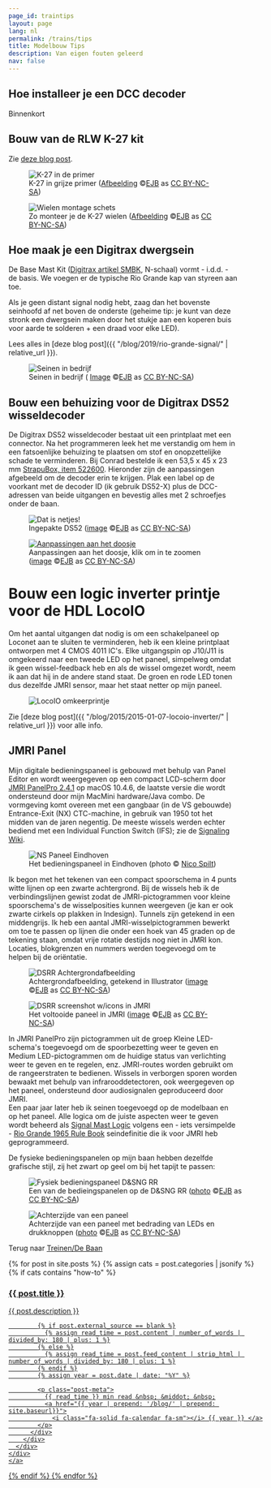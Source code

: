 ```yaml
---
page_id: traintips
layout: page
lang: nl
permalink: /trains/tips
title: Modelbouw Tips
description: Van eigen fouten geleerd
nav: false
---
```


<div class="card mx-auto mb-3 p-3" style="max-width: 90%;">

<h2><a id="installdecoder">Hoe installeer je een DCC decoder</a></h2>

<p>Binnenkort</p>

</div>

<div class="card mx-auto mb-3 p-3" style="max-width: 90%;">

<h2>Bouw van de RLW K-27 kit</h2>

Zie <a href='{{ "/blog/2017/assembling-kit-rlw-k27/" | relative_url }}'>deze blog post</a>.

<div class="row">
<div class="col-sm">
<figure><img src='{{ "/assets/img/trains2/IMG_6524.jpg" | relative_url }}' alt='K-27 in de primer' class='img-fluid'>
<figcaption class="kleiner">K-27 in grijze primer (<a prefix="dct: https://purl.org/dc/terms/" href="https://purl.org/dc/dcmitype/Image" property="dct:title" rel="dct:type">Afbeelding</a> &copy;<a prefix="cc: https://creativecommons.org/ns#" href="https://www.ebroerse.nl" property="cc:attributionName" rel="cc:attributionURL">EJB</a> as <a rel="license" href="https://creativecommons.org/licenses/by-nc-sa/4.0/">CC BY-NC-SA</a>)</figcaption></figure>
</div>
<div class="col-sm">
<figure><img src='{{ "/assets/img/trains2/K27_image1.jpg" | relative_url }}' alt='Wielen montage schets' class='img-fluid'>
<figcaption class="kleiner">Zo monteer je de K-27 wielen (<a prefix="dct: https://purl.org/dc/terms/" href="https://purl.org/dc/dcmitype/Image" property="dct:title" rel="dct:type">Afbeelding</a> &copy;<a prefix="cc: https://creativecommons.org/ns#" href="https://www.ebroerse.nl" property="cc:attributionName" rel="cc:attributionURL">EJB</a> as <a rel="license" href="https://creativecommons.org/licenses/by-nc-sa/4.0/">CC BY-NC-SA</a>)</figcaption></figure>
</div>
</div>

</div>

<div class="card mx-auto mb-3 p-3" style="max-width: 90%;">

<h2>Hoe maak je een Digitrax dwergsein</h2>

De Base Mast Kit ([Digitrax artikel SMBK](https://www.digitrax.com/tsd/KB619/digitrax-signal-mast-base-kit/), N-schaal) vormt - i.d.d. - de basis. We voegen er de typische Rio Grande kap van styreen aan toe.

Als je geen distant signal nodig hebt, zaag dan het bovenste seinhoofd af net boven de onderste (geheime tip: je kunt van deze stronk een dwergsein maken door het stukje aan een koperen buis voor aarde te solderen + een draad voor elke LED).

Lees alles in [deze blog post]({{ "/blog/2019/rio-grande-signal/" | relative_url }}).

<figure><img src='{{ "/assets/img/trains2/d_and_s/signals_in_Farmington.jpg" | relative_url }}' alt='Seinen in bedrijf' class='img-fluid'>
<figcaption class="kleiner">Seinen in bedrijf (
<a prefix="dct: https://purl.org/dc/terms/" href="https://purl.org/dc/dcmitype/Image" property="dct:title" rel="dct:type">Image</a> &copy;<a prefix="cc: https://creativecommons.org/ns#" href="https://www.ebroerse.nl" property="cc:attributionName" rel="cc:attributionURL">EJB</a> as <a rel="license" href="https://creativecommons.org/licenses/by-nc-sa/4.0/">CC BY-NC-SA</a>)</figcaption></figure>

</div>

<div class="card mx-auto mb-3 p-3" style="max-width: 90%;">

<h2>Bouw een behuizing voor de Digitrax DS52 wisseldecoder</h2>

De Digitrax DS52 wisseldecoder bestaat uit een printplaat met een connector. Na het programmeren leek het me verstandig om hem in een fatsoenlijke behuizing te plaatsen om stof en onopzettelijke schade te verminderen. Bij Conrad bestelde ik een 53,5 x 45 x 23 mm [StrapuBox, item 522600](https://www.conrad.nl/nl/p/strapubox-a-515-521-universele-behuizing-abs-zwart-1-stuk-s-522600.html). Hieronder zijn de aanpassingen afgebeeld om de decoder erin te krijgen. Plak een label op de voorkant met de decoder ID (ik gebruik DS52-X) plus de DCC-adressen van beide uitgangen en bevestig alles met 2 schroefjes onder de baan.

<div class="row">
<div class="col-sm">
<figure><img src='{{ "/assets/img/trains2/IMG_0503-lo.jpg" | relative_url }}' alt='Dat is netjes!' class='img-fluid'>
<figcaption class="kleiner">Ingepakte DS52 (<a prefix="dct: https://purl.org/dc/terms/" href="https://purl.org/dc/dcmitype/Image" property="dct:title" rel="dct:type">image</a> &copy;<a prefix="cc: https://creativecommons.org/ns#" href="https://www.ebroerse.nl" property="cc:attributionName" rel="cc:attributionURL">EJB</a> as <a rel="license" href="https://creativecommons.org/licenses/by-nc-sa/4.0/">CC BY-NC-SA</a>)</figcaption></figure>
</div>
<div class="col-sm">
<figure><a href='{{ "/assets/img/trains2/IMG_0502-lo.jpg" | relative_url }}'><img src='{{ "/assets/img/trains2/IMG_0502-lo.jpg" | relative_url }}' alt="Aanpassingen aan het doosje" class='img-fluid'></a>
<figcaption class="kleiner">Aanpassingen aan het doosje, klik om in te zoomen (<a prefix="dct: https://purl.org/dc/terms/" href="https://purl.org/dc/dcmitype/Image" property="dct:title" rel="dct:type">image</a> &copy;<a prefix="cc: https://creativecommons.org/ns#" href="https://www.ebroerse.nl" property="cc:attributionName" rel="cc:attributionURL">EJB</a> as <a rel="license" href="https://creativecommons.org/licenses/by-nc-sa/4.0/">CC BY-NC-SA</a>)</figcaption></figure>
</div>
</div>

</div>

<div class="card mx-auto mb-3 p-3" style="max-width: 90%;">

# Bouw een logic inverter printje voor de HDL LocoIO

Om het aantal uitgangen dat nodig is om een schakelpaneel op Loconet aan te sluiten te verminderen, heb ik een kleine printplaat ontworpen met 4 CMOS 4011 IC's. Elke uitgangspin op J10/J11 is omgekeerd naar een tweede LED op het paneel, simpelweg omdat ik geen wissel-feedback heb en als de wissel omgezet wordt, neem ik aan dat hij in de andere stand staat. De groen en rode LED tonen dus dezelfde JMRI sensor, maar het staat netter op mijn paneel.

<figure><img src='{{ "/assets/img/trains2/d_and_s/LocoIO_inverter_assembly.jpg" | relative_url }}' alt='LocoIO omkeerprintje' class='img-fluid'></figure>

Zie [deze blog post]({{ "/blog/2015/2015-01-07-locoio-inverter/" | relative_url }}) voor alle info.

</div>

<div class="card mx-auto mb-3 p-3" style="max-width: 90%;">

<h2>JMRI Panel</h2>

Mijn digitale bedieningspaneel is gebouwd met behulp van Panel Editor en wordt weergegeven op een compact LCD-scherm door <a href="https://www.jmri.org/help/en/html/apps/PanelPro/index.shtml">JMRI PanelPro 2.4.1</a> op macOS 10.4.6, de laatste versie die wordt ondersteund door mijn MacMini hardware/Java combo. De vormgeving komt overeen met een gangbaar (in de VS gebouwde) Entrance-Exit (NX) CTC-machine, in gebruik van 1950 tot het midden van de jaren negentig. De meeste wissels werden echter bediend met een Individual Function Switch (IFS); zie de <a href="https://en.wikipedia.org/wiki/Signalling_control">Signaling Wiki</a>.

<figure><img src='{{ "/assets/img/trains2/nx-tableau_eindhoven.jpg" | relative_url }}' alt="NS Paneel Eindhoven" class='img-fluid'>
<figcaption class="kleiner">Het bedieningspaneel in Eindhoven (photo &copy; <a href="https://www.nicospilt.com/index_seinhuizen.htm">Nico Spilt</a>)</figcaption></figure>

Ik begon met het tekenen van een compact spoorschema in 4 punts witte lijnen op een zwarte achtergrond. Bij de wissels heb ik de verbindingslijnen gewist zodat de JMRI-pictogrammen voor kleine spoorschema's de wisselposities kunnen weergeven (je kan er ook zwarte cirkels op plakken in Indesign). Tunnels zijn getekend in een middengrijs. Ik heb een aantal JMRI-wisselpictogrammen bewerkt om toe te passen op lijnen die onder een hoek van 45 graden op de tekening staan, omdat vrije rotatie destijds nog niet in JMRI kon. Locaties, blokgrenzen en nummers werden toegevoegd om te helpen bij de oriëntatie.

<div class="row">
<div class="col-sm">
<figure><img src='{{ "/assets/img/trains2/DSRR%20Panel%20Background.png" | relative_url }}' alt="DSRR Achtergrondafbeelding" class='img-fluid'>
<figcaption class="kleiner">Achtergrondafbeelding, getekend in Illustrator (<a prefix="dct: https://purl.org/dc/terms/" href="https://purl.org/dc/dcmitype/Image" property="dct:title" rel="dct:type">image</a> &copy;<a prefix="cc: https://creativecommons.org/ns#" href="https://www.ebroerse.nl" property="cc:attributionName" rel="cc:attributionURL">EJB</a> as <a rel="license" href="https://creativecommons.org/licenses/by-nc-sa/4.0/">CC BY-NC-SA</a>)</figcaption></figure>
</div>
<div class="col-sm">
<figure><img src='{{ "/assets/img/trains2/DSRR%20Panel%20Screen.png" | relative_url }}' alt="DSRR screenshot w/icons in JMRI" class='img-fluid'>
<figcaption class="kleiner">Het voltooide paneel in JMRI (<a prefix="dct: https://purl.org/dc/terms/" href="https://purl.org/dc/dcmitype/Image" property="dct:title" rel="dct:type">image</a> &copy;<a prefix="cc: https://creativecommons.org/ns#" href="https://www.ebroerse.nl" property="cc:attributionName" rel="cc:attributionURL">EJB</a> as <a rel="license" href="https://creativecommons.org/licenses/by-nc-sa/4.0/">CC BY-NC-SA</a>)</figcaption></figure>
</div>
</div>

In JMRI PanelPro zijn pictogrammen uit de groep Kleine LED-schema's toegevoegd om de spoorbezetting weer te geven en Medium LED-pictogrammen om de huidige status van verlichting weer te geven en te regelen, enz. JMRI-routes worden gebruikt om de rangeerstraten te bedienen. Wissels in verborgen sporen worden bewaakt met behulp van infrarooddetectoren, ook weergegeven op het paneel, ondersteund door audiosignalen geproduceerd door JMRI.<br>
Een paar jaar later heb ik seinen toegevoegd op de modelbaan en op het paneel. Alle logica om de juiste aspecten weer te geven wordt beheerd als <a href="https://www.jmri.org/help/en/html/tools/signaling/SignalMastLogic.shtml">Signal Mast Logic</a> volgens een - iets versimpelde - <a href="https://www.jmri.org/xml/signals/RG-1965/index.shtml">Rio Grande 1965 Rule Book</a> seindefinitie die ik voor JMRI heb geprogrammeerd.

De fysieke bedieningspanelen op mijn baan hebben dezelfde grafische stijl, zij het zwart op geel om bij het tapijt te passen:

</div>
<div class="row">
<div class="col-sm">
<figure><img src='{{ "/assets/img/trains2/IMG_3536_D_SNGRR%20panel.jpg" | relative_url }}' alt="Fysiek bedieningspaneel D&amp;SNG RR" class='img-fluid'>
<figcaption class="kleiner">Een van de bedieingspanelen op de D&amp;SNG RR (<a prefix="dct: https://purl.org/dc/terms/" href="https://purl.org/dc/dcmitype/Image" property="dct:title" rel="dct:type">photo</a> &copy;<a prefix="cc: https://creativecommons.org/ns#" href="https://www.ebroerse.nl" property="cc:attributionName" rel="cc:attributionURL">EJB</a> as <a rel="license" href="https://creativecommons.org/licenses/by-nc-sa/4.0/">CC BY-NC-SA</a>)</figcaption></figure>
</div>
<div class="col-sm">
<figure><img src='{{ "/assets/img/trains2/d_and_s/panels_rear_DSCF1846.jpg" | relative_url }}' alt="Achterzijde van een paneel" class='img-fluid'>
<figcaption class="kleiner">Achterzijde van een paneel met bedrading van LEDs en drukknoppen (<a prefix="dct: https://purl.org/dc/terms/" href="https://purl.org/dc/dcmitype/Image" property="dct:title" rel="dct:type">photo</a> &copy;<a prefix="cc: https://creativecommons.org/ns#" href="https://www.ebroerse.nl" property="cc:attributionName" rel="cc:attributionURL">EJB</a> as <a rel="license" href="https://creativecommons.org/licenses/by-nc-sa/4.0/">CC BY-NC-SA</a>)</figcaption></figure>
</div>
</div>

<div class="card mx-auto mb-3 p-3" style="max-width: 90%;">Terug naar <a href="layout.html">Treinen/De Baan</a></div>

<div class="container featured-posts">
<div class="row row-cols-2">

{% for post in site.posts %}
{% assign cats = post.categories | jsonify %}
{% if cats contains "how-to" %}

  <div class="card-item col">
    <a href="{{ post.url | relative_url }}">
    <div class="card hoverable">
      <div class="row g-0">
        <div class="col-md-12">
          <div class="card-body">
            <div class="float-right">
              <i class="fa-solid fa-thumbtack fa-xs"></i>
            </div>
            <h3 class="card-title text-lowercase">{{ post.title }}</h3>
            <p class="card-text">{{ post.description }}</p>

            {% if post.external_source == blank %}
              {% assign read_time = post.content | number_of_words | divided_by: 180 | plus: 1 %}
            {% else %}
              {% assign read_time = post.feed_content | strip_html | number_of_words | divided_by: 180 | plus: 1 %}
            {% endif %}
            {% assign year = post.date | date: "%Y" %}

            <p class="post-meta">
              {{ read_time }} min read &nbsp; &middot; &nbsp;
              <a href="{{ year | prepend: '/blog/' | prepend: site.baseurl}}">
                <i class="fa-solid fa-calendar fa-sm"></i> {{ year }} </a>
            </p>
          </div>
        </div>
      </div>
    </div>
    </a>

  </div>

{% endif %}
{% endfor %}

</div>
</div>
